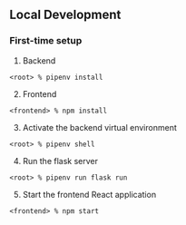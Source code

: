 ## Local Development

### First-time setup

1. Backend

```shell
<root> % pipenv install
```

2. Frontend

```shell
<frontend> % npm install
```
3. Activate the backend virtual environment

```shell
<root> % pipenv shell
```
4. Run the flask server

```shell
<root> % pipenv run flask run
```

5. Start the frontend React application

```shell
<frontend> % npm start
```

